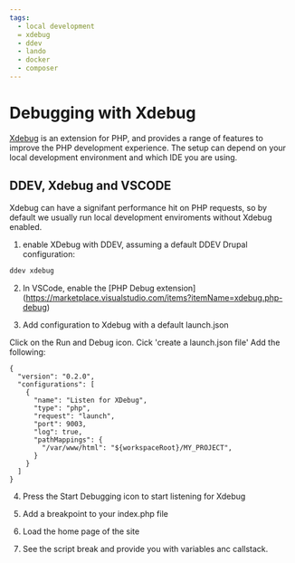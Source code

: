 ```yaml
---
tags:
  - local development
  = xdebug
  - ddev
  - lando
  - docker
  - composer
---
```


# Debugging with Xdebug

[Xdebug](https://xdebug.org/) is an extension for PHP, and provides a range of
features to improve the PHP development experience. The setup can depend on your
local development environment and which IDE you are using.

## DDEV, Xdebug and VSCODE

Xdebug can have a signifant performance hit on PHP requests, so by default we
usually run local development enviroments without Xdebug enabled.

1. enable XDebug with DDEV, assuming a default DDEV Drupal configuration:

``` bash
ddev xdebug
```

2. In VSCode, enable the [PHP Debug extension] (https://marketplace.visualstudio.com/items?itemName=xdebug.php-debug)

3. Add configuration to Xdebug with a default launch.json

Click on the Run and Debug icon.
Cick 'create a launch.json file'
Add the following:

```
{
  "version": "0.2.0",
  "configurations": [
    {
      "name": "Listen for XDebug",
      "type": "php",
      "request": "launch",
      "port": 9003,
      "log": true,
      "pathMappings": {
        "/var/www/html": "${workspaceRoot}/MY_PROJECT",
      }
    }
  ]
}
```
4. Press the Start Debugging icon to start listening for Xdebug

5. Add a breakpoint to your index.php file

6. Load the home page of the site

7. See the script break and provide you with variables anc callstack.


